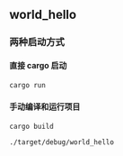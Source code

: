 ## world_hello

### 两种启动方式

#### 直接 cargo 启动

```bash
cargo run
```

#### 手动编译和运行项目

```bash
cargo build
```

```bash
./target/debug/world_hello
```



